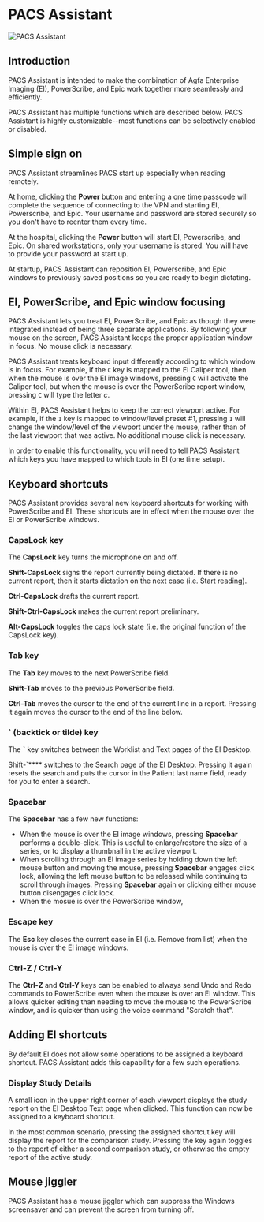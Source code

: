 # PACS Assistant

![PACS Assistant](https://github.com/user-attachments/assets/77436c89-531f-44ba-9703-d198b22cf011)

## Introduction

PACS Assistant is intended to make the combination of Agfa Enterprise Imaging (EI), PowerScribe, and Epic work together more seamlessly and efficiently. 

PACS Assistant has multiple functions which are described below. PACS Assistant is highly customizable--most functions can be selectively enabled or disabled.

## Simple sign on

PACS Assistant streamlines PACS start up especially when reading remotely.

At home, clicking the **Power** button and entering a one time passcode will complete the sequence of connecting to the VPN and starting EI, Powerscribe, and Epic. Your username and password are stored securely so you don't have to reenter them every time.

At the hospital, clicking the **Power** button will start EI, Powerscribe, and Epic. On shared workstations, only your username is stored. You will have to provide your password at start up.

At startup, PACS Assistant can reposition EI, Powerscribe, and Epic windows to previously saved positions so you are ready to begin dictating.

## EI, PowerScribe, and Epic window focusing

PACS Assistant lets you treat EI, PowerScribe, and Epic as though they were integrated instead of being three separate applications. By following your mouse on the screen, PACS Assistant keeps the proper application window in focus. No mouse click is necessary.

PACS Assistant treats keyboard input differently according to which window is in focus. For example, if the `C` key is mapped to the EI Caliper tool, then when the mouse is over the EI image windows, pressing `C` will activate the Caliper tool, but when the mouse is over the PowerScribe report window, pressing `C` will type the letter *c*.

Within EI, PACS Assistant helps to keep the correct viewport active. For example, if the `1` key is mapped to window/level preset #1, pressing `1` will change the window/level of the viewport under the mouse, rather than of the last viewport that was active. No additional mouse click is necessary.

In order to enable this functionality, you will need to tell PACS Assistant which keys you have mapped to which tools in EI (one time setup).

## Keyboard shortcuts

PACS Assistant provides several new keyboard shortcuts for working with PowerScribe and EI. These shortcuts are in effect when the mouse over the EI or PowerScribe windows.

### CapsLock key

The **CapsLock** key turns the microphone on and off.

**Shift-CapsLock** signs the report currently being dictated. If there is no current report, then it starts dictation on the next case (i.e. Start reading).

**Ctrl-CapsLock** drafts the current report.

**Shift-Ctrl-CapsLock** makes the current report preliminary.

**Alt-CapsLock** toggles the caps lock state (i.e. the original function of the CapsLock key).

### Tab key

The **Tab** key moves to the next PowerScribe field.

**Shift-Tab** moves to the previous PowerScribe field.

**Ctrl-Tab** moves the cursor to the end of the current line in a report. Pressing it again moves the cursor to the end of the line below.

### ` (backtick or tilde) key

The **`** key switches between the Worklist and Text pages of the EI Desktop.

Shift-`**** switches to the Search page of the EI Desktop. Pressing it again resets the search and puts the cursor in the Patient last name field, ready for you to enter a search.

### Spacebar

The **Spacebar** has a few new functions:

- When the mouse is over the EI image windows, pressing **Spacebar** performs a double-click. This is useful to enlarge/restore the size of a series, or to display a thumbnail in the active viewport.
- When scrolling through an EI image series by holding down the left mouse button and moving the mouse, pressing **Spacebar** engages click lock, allowing the left mouse button to be released while continuing to scroll through images. Pressing **Spacebar** again or clicking either mouse button disengages click lock.
- When the mosue is over the PowerScribe window, 

### Escape key

The **Esc** key closes the current case in EI (i.e. Remove from list) when the mouse is over the EI image windows.

### Ctrl-Z / Ctrl-Y

The **Ctrl-Z** and **Ctrl-Y** keys can be enabled to always send Undo and Redo commands to PowerScribe even when the mouse is over an EI window. This allows quicker editing than needing to move the mouse to the PowerScribe window, and is quicker than using the voice command "Scratch that".

## Adding EI shortcuts

By default EI does not allow some operations to be assigned a keyboard shortcut. PACS Assistant adds this capability for a few such operations.

### Display Study Details

A small icon in the upper right corner of each viewport displays the study report on the EI Desktop Text page when clicked. This function can now be assigned to a keyboard shortcut.

In the most common scenario, pressing the assigned shortcut key will display the report for the comparison study. Pressing the key again toggles to the report of either a second comparison study, or otherwise the empty report of the active study.

## Mouse jiggler

PACS Assistant has a mouse jiggler which can suppress the Windows screensaver and can prevent the screen from turning off.
